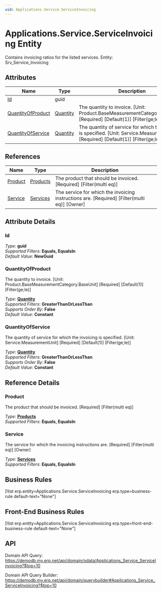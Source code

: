 ```yaml
---
uid: Applications.Service.ServiceInvoicing
---
```

# Applications.Service.ServiceInvoicing Entity

Contains invoicing ratios for the listed services. Entity: Srv_Service_Invoicing

## Attributes

| Name | Type | Description |
| ---- | ---- | --- |
| [Id](Applications.Service.ServiceInvoicing.md#id) | guid |  
| [QuantityOfProduct](Applications.Service.ServiceInvoicing.md#quantityofproduct) | [Quantity](../data-types.md#quantity) | The quantity to invoice. [Unit: Product.BaseMeasurementCategory.BaseUnit] [Required] [Default(1)] [Filter(ge;le)] 
| [QuantityOfService](Applications.Service.ServiceInvoicing.md#quantityofservice) | [Quantity](../data-types.md#quantity) | The quantity of service for which the invoicing is specified. [Unit: Service.MeasurementUnit] [Required] [Default(1)] [Filter(ge;le)] 

## References

| Name | Type | Description |
| ---- | ---- | --- |
| [Product](Applications.Service.ServiceInvoicing.md#product) | [Products](General.Products.Products.md) | The product that should be invoiced. [Required] [Filter(multi eq)] |
| [Service](Applications.Service.ServiceInvoicing.md#service) | [Services](Applications.Service.Services.md) | The service for which the invoicing instructions are. [Required] [Filter(multi eq)] [Owner] |


## Attribute Details

### Id

_Type_: **guid**  
_Supported Filters_: **Equals, EqualsIn**  
_Default Value_: **NewGuid**  

### QuantityOfProduct

The quantity to invoice. [Unit: Product.BaseMeasurementCategory.BaseUnit] [Required] [Default(1)] [Filter(ge;le)]

_Type_: **[Quantity](../data-types.md#quantity)**  
_Supported Filters_: **GreaterThanOrLessThan**  
_Supports Order By_: **False**  
_Default Value_: **Constant**  

### QuantityOfService

The quantity of service for which the invoicing is specified. [Unit: Service.MeasurementUnit] [Required] [Default(1)] [Filter(ge;le)]

_Type_: **[Quantity](../data-types.md#quantity)**  
_Supported Filters_: **GreaterThanOrLessThan**  
_Supports Order By_: **False**  
_Default Value_: **Constant**  


## Reference Details

### Product

The product that should be invoiced. [Required] [Filter(multi eq)]

_Type_: **[Products](General.Products.Products.md)**  
_Supported Filters_: **Equals, EqualsIn**  

### Service

The service for which the invoicing instructions are. [Required] [Filter(multi eq)] [Owner]

_Type_: **[Services](Applications.Service.Services.md)**  
_Supported Filters_: **Equals, EqualsIn**  



## Business Rules

[!list erp.entity=Applications.Service.ServiceInvoicing erp.type=business-rule default-text="None"]

## Front-End Business Rules

[!list erp.entity=Applications.Service.ServiceInvoicing erp.type=front-end-business-rule default-text="None"]

## API

Domain API Query:
<https://demodb.my.erp.net/api/domain/odata/Applications_Service_ServiceInvoicing?$top=10>

Domain API Query Builder:
<https://demodb.my.erp.net/api/domain/querybuilder#Applications_Service_ServiceInvoicing?$top=10>

